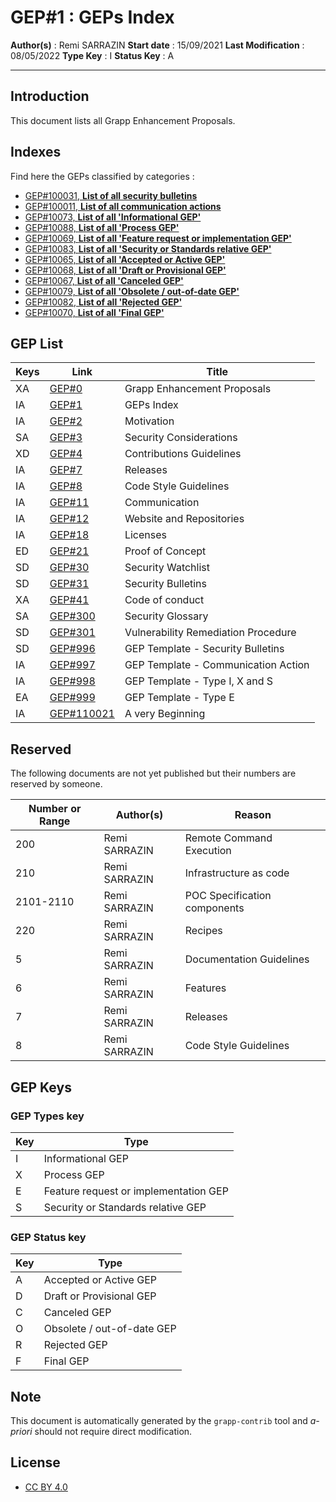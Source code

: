 # GEP#1 : GEPs Index

__Author(s)__ : Remi SARRAZIN
__Start date__ : 15/09/2021
__Last Modification__ : 08/05/2022
__Type Key__ : I
__Status Key__ : A

----------------------

## Introduction

This document lists all Grapp Enhancement Proposals.

## Indexes

Find here the GEPs classified by categories :

- [GEP#100031, __List of all security bulletins__](./gep-100031.md)
- [GEP#100011, __List of all communication actions__](./gep-100011.md)
- [GEP#10073, __List of all 'Informational GEP'__](./gep-10073.md)
- [GEP#10088, __List of all 'Process GEP'__](./gep-10088.md)
- [GEP#10069, __List of all 'Feature request or implementation GEP'__](./gep-10069.md)
- [GEP#10083, __List of all 'Security or Standards relative GEP'__](./gep-10083.md)
- [GEP#10065, __List of all 'Accepted or Active GEP'__](./gep-10065.md)
- [GEP#10068, __List of all 'Draft or Provisional GEP'__](./gep-10068.md)
- [GEP#10067, __List of all 'Canceled GEP'__](./gep-10067.md)
- [GEP#10079, __List of all 'Obsolete / out-of-date GEP'__](./gep-10079.md)
- [GEP#10082, __List of all 'Rejected GEP'__](./gep-10082.md)
- [GEP#10070, __List of all 'Final GEP'__](./gep-10070.md)

## GEP List

| Keys | Link | Title |
|-|-|-|
| XA | [GEP#0](./gep-0.md) | Grapp Enhancement Proposals |
| IA | [GEP#1](./gep-1.md) | GEPs Index |
| IA | [GEP#2](./gep-2.md) | Motivation |
| SA | [GEP#3](./gep-3.md) | Security Considerations |
| XD | [GEP#4](./gep-4.md) | Contributions Guidelines |
| IA | [GEP#7](./gep-7.md) | Releases |
| IA | [GEP#8](./gep-8.md) | Code Style Guidelines |
| IA | [GEP#11](./gep-11.md) | Communication |
| IA | [GEP#12](./gep-12.md) | Website and Repositories |
| IA | [GEP#18](./gep-18.md) | Licenses |
| ED | [GEP#21](./gep-21.md) | Proof of Concept |
| SD | [GEP#30](./gep-30.md) | Security Watchlist |
| SD | [GEP#31](./gep-31.md) | Security Bulletins |
| XA | [GEP#41](./gep-41.md) | Code of conduct |
| SA | [GEP#300](./gep-300.md) | Security Glossary |
| SD | [GEP#301](./gep-301.md) | Vulnerability Remediation Procedure |
| SD | [GEP#996](./gep-996.md) | GEP Template - Security Bulletins |
| IA | [GEP#997](./gep-997.md) | GEP Template - Communication Action |
| IA | [GEP#998](./gep-998.md) | GEP Template - Type I, X and S |
| EA | [GEP#999](./gep-999.md) | GEP Template - Type E |
| IA | [GEP#110021](./gep-110021.md) | A very Beginning |


## Reserved

The following documents are not yet published but their numbers are reserved by someone.

| Number or Range | Author(s) | Reason |
|-|-|-|
| 200 | Remi SARRAZIN | Remote Command Execution |
| 210 | Remi SARRAZIN | Infrastructure as code |
| 2101-2110 | Remi SARRAZIN | POC Specification components |
| 220 | Remi SARRAZIN | Recipes |
| 5 | Remi SARRAZIN | Documentation Guidelines |
| 6 | Remi SARRAZIN | Features |
| 7 | Remi SARRAZIN | Releases |
| 8 | Remi SARRAZIN | Code Style Guidelines |


## GEP Keys

### GEP Types key

| Key | Type |
|-|-|
| I | Informational GEP |
| X | Process GEP |
| E | Feature request or implementation GEP |
| S | Security or Standards relative GEP |

### GEP Status key

| Key | Type |
|-|-|
| A | Accepted or Active GEP |
| D | Draft or Provisional GEP |
| C | Canceled GEP |
| O | Obsolete / out-of-date GEP |
| R | Rejected GEP |
| F | Final GEP |

## Note

This document is automatically generated by the `grapp-contrib` tool and _a-priori_ should not require direct modification.


## License

- [CC BY 4.0](https://creativecommons.org/licenses/by/4.0/)